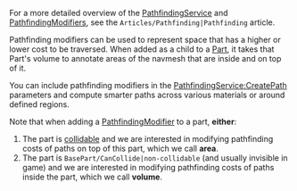 For a more detailed overview of the [PathfindingService](https://developer.roblox.com/en-us/api-reference/class/PathfindingService) and [PathfindingModifiers](https://developer.roblox.com/en-us/api-reference/class/PathfindingModifier), see the `Articles/Pathfinding|Pathfinding` article.

Pathfinding modifiers can be used to represent space that has a higher or lower cost to be traversed. When added as a child to a [Part](https://developer.roblox.com/en-us/api-reference/class/Part), it takes that Part's volume to annotate areas of the navmesh that are inside and on top of it.

You can include pathfinding modifiers in the [PathfindingService:CreatePath](https://developer.roblox.com/en-us/api-reference/function/PathfindingService/CreatePath) parameters and compute smarter paths across various materials or around defined regions.

Note that when adding a [PathfindingModifier](https://developer.roblox.com/en-us/api-reference/class/PathfindingModifier) to a part, **either**:

1.  The part is [collidable](https://developer.roblox.com/en-us/api-reference/property/BasePart/CanCollide) and we are interested in modifying pathfinding costs of paths on top of this part, which we call **area**.
2.  The part is `BasePart/CanCollide|non-collidable` (and usually invisible in game) and we are interested in modifying pathfinding costs of paths inside the part, which we call **volume**.